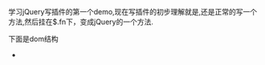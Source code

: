 学习jQuery写插件的第一个demo,现在写插件的初步理解就是,还是正常的写一个方法,然后挂在$.fn下，变成jQuery的一个方法.

下面是dom结构

<div class="warp">
      <div>
          <a class="active" href="javascript:;"></a>
          <a href="javascript:;"></a>
          <a href="javascript:;"></a>
      </div>
      <ul>
          <li></li>
          <li style="display:none"></li>
          <li style="display:none"></li>
      </ul>
  </div>
